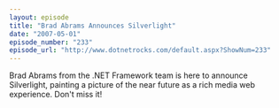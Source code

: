```yaml
---
layout: episode
title: "Brad Abrams Announces Silverlight"
date: "2007-05-01"
episode_number: "233"
episode_url: "http://www.dotnetrocks.com/default.aspx?ShowNum=233"
---
```


Brad Abrams from the .NET Framework team is here to announce Silverlight, painting a picture of the near future as a rich media web experience. Don't miss it!
